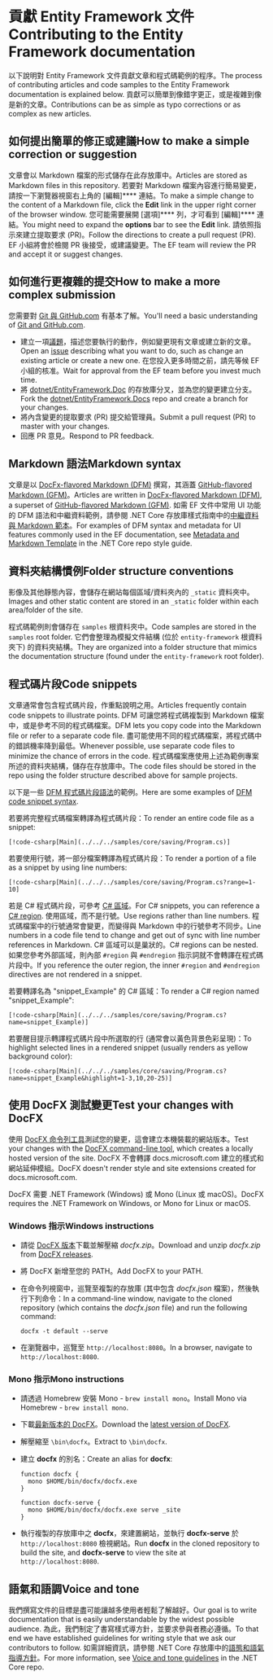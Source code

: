 # <a name="contributing-to-the-entity-framework-documentation"></a><span data-ttu-id="0c0e2-101">貢獻 Entity Framework 文件</span><span class="sxs-lookup"><span data-stu-id="0c0e2-101">Contributing to the Entity Framework documentation</span></span>

<span data-ttu-id="0c0e2-102">以下說明對 Entity Framework 文件貢獻文章和程式碼範例的程序。</span><span class="sxs-lookup"><span data-stu-id="0c0e2-102">The process of contributing articles and code samples to the Entity Framework documentation is explained below.</span></span> <span data-ttu-id="0c0e2-103">貢獻可以簡單到像錯字更正，或是複雜到像是新的文章。</span><span class="sxs-lookup"><span data-stu-id="0c0e2-103">Contributions can be as simple as typo corrections or as complex as new articles.</span></span>

## <a name="how-to-make-a-simple-correction-or-suggestion"></a><span data-ttu-id="0c0e2-104">如何提出簡單的修正或建議</span><span class="sxs-lookup"><span data-stu-id="0c0e2-104">How to make a simple correction or suggestion</span></span>

<span data-ttu-id="0c0e2-105">文章會以 Markdown 檔案的形式儲存在此存放庫中。</span><span class="sxs-lookup"><span data-stu-id="0c0e2-105">Articles are stored as Markdown files in this repository.</span></span> <span data-ttu-id="0c0e2-106">若要對 Markdown 檔案內容進行簡易變更，請按一下瀏覽器視窗右上角的 [編輯]\*\*\*\* 連結。</span><span class="sxs-lookup"><span data-stu-id="0c0e2-106">To make a simple change to the content of a Markdown file, click the **Edit** link in the upper right corner of the browser window.</span></span> <span data-ttu-id="0c0e2-107">您可能需要展開 [選項]\*\*\*\* 列，才可看到 [編輯]\*\*\*\* 連結。</span><span class="sxs-lookup"><span data-stu-id="0c0e2-107">You might need to expand the **options** bar to see the **Edit** link.</span></span> <span data-ttu-id="0c0e2-108">請依照指示來建立提取要求 (PR)。</span><span class="sxs-lookup"><span data-stu-id="0c0e2-108">Follow the directions to create a pull request (PR).</span></span> <span data-ttu-id="0c0e2-109">EF 小組將會於檢閱 PR 後接受，或建議變更。</span><span class="sxs-lookup"><span data-stu-id="0c0e2-109">The EF team will review the PR and accept it or suggest changes.</span></span>

## <a name="how-to-make-a-more-complex-submission"></a><span data-ttu-id="0c0e2-110">如何進行更複雜的提交</span><span class="sxs-lookup"><span data-stu-id="0c0e2-110">How to make a more complex submission</span></span>

<span data-ttu-id="0c0e2-111">您需要對 [Git 與 GitHub.com](https://guides.github.com/activities/hello-world/) 有基本了解。</span><span class="sxs-lookup"><span data-stu-id="0c0e2-111">You'll need a basic understanding of [Git and GitHub.com](https://guides.github.com/activities/hello-world/).</span></span>

* <span data-ttu-id="0c0e2-112">建立一項[議題](https://github.com/dotnet/EntityFramework.Docs/issues/new)，描述您要執行的動作，例如變更現有文章或建立新的文章。</span><span class="sxs-lookup"><span data-stu-id="0c0e2-112">Open an [issue](https://github.com/dotnet/EntityFramework.Docs/issues/new) describing what you want to do, such as change an existing article or create a new one.</span></span> <span data-ttu-id="0c0e2-113">在您投入更多時間之前，請先等候 EF 小組的核准。</span><span class="sxs-lookup"><span data-stu-id="0c0e2-113">Wait for approval from the EF team before you invest much time.</span></span>
* <span data-ttu-id="0c0e2-114">將 [dotnet/EntityFramework.Doc](https://github.com/dotnet/EntityFramework.Docs/) 的存放庫分叉，並為您的變更建立分支。</span><span class="sxs-lookup"><span data-stu-id="0c0e2-114">Fork the [dotnet/EntityFramework.Docs](https://github.com/dotnet/EntityFramework.Docs/) repo and create a branch for your changes.</span></span>
* <span data-ttu-id="0c0e2-115">將內含變更的提取要求 (PR) 提交給管理員。</span><span class="sxs-lookup"><span data-stu-id="0c0e2-115">Submit a pull request (PR) to master with your changes.</span></span>
* <span data-ttu-id="0c0e2-116">回應 PR 意見。</span><span class="sxs-lookup"><span data-stu-id="0c0e2-116">Respond to PR feedback.</span></span>

## <a name="markdown-syntax"></a><span data-ttu-id="0c0e2-117">Markdown 語法</span><span class="sxs-lookup"><span data-stu-id="0c0e2-117">Markdown syntax</span></span>

<span data-ttu-id="0c0e2-118">文章是以 [DocFx-flavored Markdown (DFM)](http://dotnet.github.io/docfx/spec/docfx_flavored_markdown.html) 撰寫，其涵蓋 [GitHub-flavored Markdown (GFM)](https://guides.github.com/features/mastering-markdown/)。</span><span class="sxs-lookup"><span data-stu-id="0c0e2-118">Articles are written in [DocFx-flavored Markdown (DFM)](http://dotnet.github.io/docfx/spec/docfx_flavored_markdown.html), a superset of [GitHub-flavored Markdown (GFM)](https://guides.github.com/features/mastering-markdown/).</span></span> <span data-ttu-id="0c0e2-119">如需 EF 文件中常用 UI 功能的 DFM 語法和中繼資料範例，請參閱 .NET Core 存放庫樣式指南中的[中繼資料與 Markdown 範本](https://github.com/dotnet/docs/blob/master/styleguide/template.md)。</span><span class="sxs-lookup"><span data-stu-id="0c0e2-119">For examples of DFM syntax and metadata for UI features commonly used in the EF documentation, see [Metadata and Markdown Template](https://github.com/dotnet/docs/blob/master/styleguide/template.md) in the .NET Core repo style guide.</span></span>

## <a name="folder-structure-conventions"></a><span data-ttu-id="0c0e2-120">資料夾結構慣例</span><span class="sxs-lookup"><span data-stu-id="0c0e2-120">Folder structure conventions</span></span>

<span data-ttu-id="0c0e2-121">影像及其他靜態內容，會儲存在網站每個區域/資料夾內的 `_static` 資料夾中。</span><span class="sxs-lookup"><span data-stu-id="0c0e2-121">Images and other static content are stored in an `_static` folder within each area/folder of the site.</span></span>

<span data-ttu-id="0c0e2-122">程式碼範例則會儲存在 `samples` 根資料夾中。</span><span class="sxs-lookup"><span data-stu-id="0c0e2-122">Code samples are stored in the `samples` root folder.</span></span> <span data-ttu-id="0c0e2-123">它們會整理為模擬文件結構 (位於 `entity-framework` 根資料夾下) 的資料夾結構。</span><span class="sxs-lookup"><span data-stu-id="0c0e2-123">They are organized into a folder structure that mimics the documentation structure (found under the `entity-framework` root folder).</span></span>

## <a name="code-snippets"></a><span data-ttu-id="0c0e2-124">程式碼片段</span><span class="sxs-lookup"><span data-stu-id="0c0e2-124">Code snippets</span></span>

<span data-ttu-id="0c0e2-125">文章通常會包含程式碼片段，作重點說明之用。</span><span class="sxs-lookup"><span data-stu-id="0c0e2-125">Articles frequently contain code snippets to illustrate points.</span></span> <span data-ttu-id="0c0e2-126">DFM 可讓您將程式碼複製到 Markdown 檔案中，或是參考不同的程式碼檔案。</span><span class="sxs-lookup"><span data-stu-id="0c0e2-126">DFM lets you copy code into the Markdown file or refer to a separate code file.</span></span> <span data-ttu-id="0c0e2-127">盡可能使用不同的程式碼檔案，將程式碼中的錯誤機率降到最低。</span><span class="sxs-lookup"><span data-stu-id="0c0e2-127">Whenever possible, use separate code files to minimize the chance of errors in the code.</span></span> <span data-ttu-id="0c0e2-128">程式碼檔案應使用上述為範例專案所述的資料夾結構，儲存在存放庫中。</span><span class="sxs-lookup"><span data-stu-id="0c0e2-128">The code files should be stored in the repo using the folder structure described above for sample projects.</span></span>

<span data-ttu-id="0c0e2-129">以下是一些 [DFM 程式碼片段語法](http://dotnet.github.io/docfx/spec/docfx_flavored_markdown.html#code-snippet)的範例。</span><span class="sxs-lookup"><span data-stu-id="0c0e2-129">Here are some examples of [DFM code snippet syntax](http://dotnet.github.io/docfx/spec/docfx_flavored_markdown.html#code-snippet).</span></span>

<span data-ttu-id="0c0e2-130">若要將完整程式碼檔案轉譯為程式碼片段：</span><span class="sxs-lookup"><span data-stu-id="0c0e2-130">To render an entire code file as a snippet:</span></span>

```none
[!code-csharp[Main](../../../samples/core/saving/Program.cs)]
```

<span data-ttu-id="0c0e2-131">若要使用行號，將一部分檔案轉譯為程式碼片段：</span><span class="sxs-lookup"><span data-stu-id="0c0e2-131">To render a portion of a file as a snippet by using line numbers:</span></span>

```none
[!code-csharp[Main](../../../samples/core/saving/Program.cs?range=1-10]
```

<span data-ttu-id="0c0e2-132">若是 C# 程式碼片段，可參考 [C# 區域](https://msdn.microsoft.com/library/9a1ybwek.aspx)。</span><span class="sxs-lookup"><span data-stu-id="0c0e2-132">For C# snippets, you can reference a [C# region](https://msdn.microsoft.com/library/9a1ybwek.aspx).</span></span> <span data-ttu-id="0c0e2-133">使用區域，而不是行號。</span><span class="sxs-lookup"><span data-stu-id="0c0e2-133">Use regions rather than line numbers.</span></span> <span data-ttu-id="0c0e2-134">程式碼檔案中的行號通常會變更，而變得與 Markdown 中的行號參考不同步。</span><span class="sxs-lookup"><span data-stu-id="0c0e2-134">Line numbers in a code file tend to change and get out of sync with line number references in Markdown.</span></span> <span data-ttu-id="0c0e2-135">C# 區域可以是巢狀的。</span><span class="sxs-lookup"><span data-stu-id="0c0e2-135">C# regions can be nested.</span></span> <span data-ttu-id="0c0e2-136">如果您參考外部區域，則內部 `#region` 與 `#endregion` 指示詞就不會轉譯在程式碼片段中。</span><span class="sxs-lookup"><span data-stu-id="0c0e2-136">If you reference the outer region, the inner `#region` and `#endregion` directives are not rendered in a snippet.</span></span>

<span data-ttu-id="0c0e2-137">若要轉譯名為 "snippet_Example" 的 C# 區域：</span><span class="sxs-lookup"><span data-stu-id="0c0e2-137">To render a C# region named "snippet_Example":</span></span>

```none
[!code-csharp[Main](../../../samples/core/saving/Program.cs?name=snippet_Example)]
```

<span data-ttu-id="0c0e2-138">若要醒目提示轉譯程式碼片段中所選取的行 (通常會以黃色背景色彩呈現)：</span><span class="sxs-lookup"><span data-stu-id="0c0e2-138">To highlight selected lines in a rendered snippet (usually renders as yellow background color):</span></span>

```none
[!code-csharp[Main](../../../samples/core/saving/Program.cs?name=snippet_Example&highlight=1-3,10,20-25)]
```

## <a name="test-your-changes-with-docfx"></a><span data-ttu-id="0c0e2-139">使用 DocFX 測試變更</span><span class="sxs-lookup"><span data-stu-id="0c0e2-139">Test your changes with DocFX</span></span>

<span data-ttu-id="0c0e2-140">使用 [DocFX 命令列工具](https://dotnet.github.io/docfx/tutorial/docfx_getting_started.html#2-use-docfx-as-a-command-line-tool)測試您的變更，這會建立本機裝載的網站版本。</span><span class="sxs-lookup"><span data-stu-id="0c0e2-140">Test your changes with the [DocFX command-line tool](https://dotnet.github.io/docfx/tutorial/docfx_getting_started.html#2-use-docfx-as-a-command-line-tool), which creates a locally hosted version of the site.</span></span> <span data-ttu-id="0c0e2-141">DocFX 不會轉譯 docs.microsoft.com 建立的樣式和網站延伸模組。</span><span class="sxs-lookup"><span data-stu-id="0c0e2-141">DocFX doesn't render style and site extensions created for docs.microsoft.com.</span></span>

<span data-ttu-id="0c0e2-142">DocFX 需要 .NET Framework (Windows) 或 Mono (Linux 或 macOS)。</span><span class="sxs-lookup"><span data-stu-id="0c0e2-142">DocFX requires the .NET Framework on Windows, or Mono for Linux or macOS.</span></span>

### <a name="windows-instructions"></a><span data-ttu-id="0c0e2-143">Windows 指示</span><span class="sxs-lookup"><span data-stu-id="0c0e2-143">Windows instructions</span></span>

* <span data-ttu-id="0c0e2-144">請從 [DocFX 版本](https://github.com/dotnet/docfx/releases)下載並解壓縮 *docfx.zip*。</span><span class="sxs-lookup"><span data-stu-id="0c0e2-144">Download and unzip *docfx.zip* from [DocFX releases](https://github.com/dotnet/docfx/releases).</span></span>
* <span data-ttu-id="0c0e2-145">將 DocFX 新增至您的 PATH。</span><span class="sxs-lookup"><span data-stu-id="0c0e2-145">Add DocFX to your PATH.</span></span>
* <span data-ttu-id="0c0e2-146">在命令列視窗中，巡覽至複製的存放庫 (其中包含 *docfx.json* 檔案)，然後執行下列命令：</span><span class="sxs-lookup"><span data-stu-id="0c0e2-146">In a command-line window, navigate to the cloned repository (which contains the *docfx.json* file) and run the following command:</span></span>

   ```console
   docfx -t default --serve
   ```

* <span data-ttu-id="0c0e2-147">在瀏覽器中，巡覽至 `http://localhost:8080`。</span><span class="sxs-lookup"><span data-stu-id="0c0e2-147">In a browser, navigate to `http://localhost:8080`.</span></span>

### <a name="mono-instructions"></a><span data-ttu-id="0c0e2-148">Mono 指示</span><span class="sxs-lookup"><span data-stu-id="0c0e2-148">Mono instructions</span></span>

* <span data-ttu-id="0c0e2-149">請透過 Homebrew 安裝 Mono - `brew install mono`。</span><span class="sxs-lookup"><span data-stu-id="0c0e2-149">Install Mono via Homebrew - `brew install mono`.</span></span>
* <span data-ttu-id="0c0e2-150">下載[最新版本的 DocFX](https://github.com/dotnet/docfx/releases/tag/v2.7.2)。</span><span class="sxs-lookup"><span data-stu-id="0c0e2-150">Download the [latest version of DocFX](https://github.com/dotnet/docfx/releases/tag/v2.7.2).</span></span>
* <span data-ttu-id="0c0e2-151">解壓縮至 `\bin\docfx`。</span><span class="sxs-lookup"><span data-stu-id="0c0e2-151">Extract to `\bin\docfx`.</span></span>
* <span data-ttu-id="0c0e2-152">建立 **docfx** 的別名：</span><span class="sxs-lookup"><span data-stu-id="0c0e2-152">Create an alias for **docfx**:</span></span>

  ```console
  function docfx {
    mono $HOME/bin/docfx/docfx.exe
  }

  function docfx-serve {
    mono $HOME/bin/docfx/docfx.exe serve _site
  }
  ```

* <span data-ttu-id="0c0e2-153">執行複製的存放庫中之 **docfx**，來建置網站，並執行 **docfx-serve** 於 `http://localhost:8080` 檢視網站。</span><span class="sxs-lookup"><span data-stu-id="0c0e2-153">Run **docfx** in the cloned repository to build the site, and **docfx-serve** to view the site at `http://localhost:8080`.</span></span>

## <a name="voice-and-tone"></a><span data-ttu-id="0c0e2-154">語氣和語調</span><span class="sxs-lookup"><span data-stu-id="0c0e2-154">Voice and tone</span></span>

<span data-ttu-id="0c0e2-155">我們撰寫文件的目標是盡可能讓越多使用者輕鬆了解越好。</span><span class="sxs-lookup"><span data-stu-id="0c0e2-155">Our goal is to write documentation that is easily understandable by the widest possible audience.</span></span> <span data-ttu-id="0c0e2-156">為此，我們制定了書寫樣式導方針，並要求參與者務必遵循。</span><span class="sxs-lookup"><span data-stu-id="0c0e2-156">To that end we have established guidelines for writing style that we ask our contributors to follow.</span></span> <span data-ttu-id="0c0e2-157">如需詳細資訊，請參閱 .NET Core 存放庫中的[語態和語氣指導方針](https://github.com/dotnet/docs/blob/master/styleguide/voice-tone.md)。</span><span class="sxs-lookup"><span data-stu-id="0c0e2-157">For more information, see [Voice and tone guidelines](https://github.com/dotnet/docs/blob/master/styleguide/voice-tone.md) in the .NET Core repo.</span></span>
